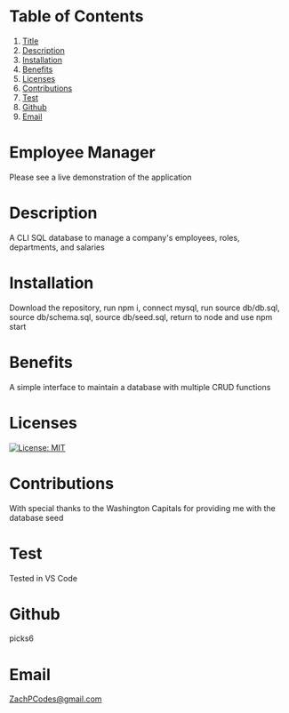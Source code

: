 # Table of Contents
  1. [Title](#Title)
  2. [Description](#Description)
  3. [Installation](#Installation)
  4. [Benefits](#Benefits)
  5. [Licenses](#Licenses)
  6. [Contributions](#Contributions)
  7. [Test](#Test)
  8. [Github](#Github)
  9. [Email](#Email)
  
# Employee Manager
Please see a live demonstration of the application
# Description
A CLI SQL database to manage a company's employees, roles, departments, and salaries
# Installation
Download the repository, run npm i, connect mysql, run source db/db.sql, source db/schema.sql, source db/seed.sql, return to node and use npm start  
# Benefits
A simple interface to maintain a database with multiple CRUD functions
# Licenses
[![License: MIT](https://img.shields.io/badge/License-MIT-yellow.svg)](https://opensource.org/licenses/MIT)
# Contributions
With special thanks to the Washington Capitals for providing me with the database seed
# Test
Tested in VS Code
# Github
picks6
# Email
ZachPCodes@gmail.com
